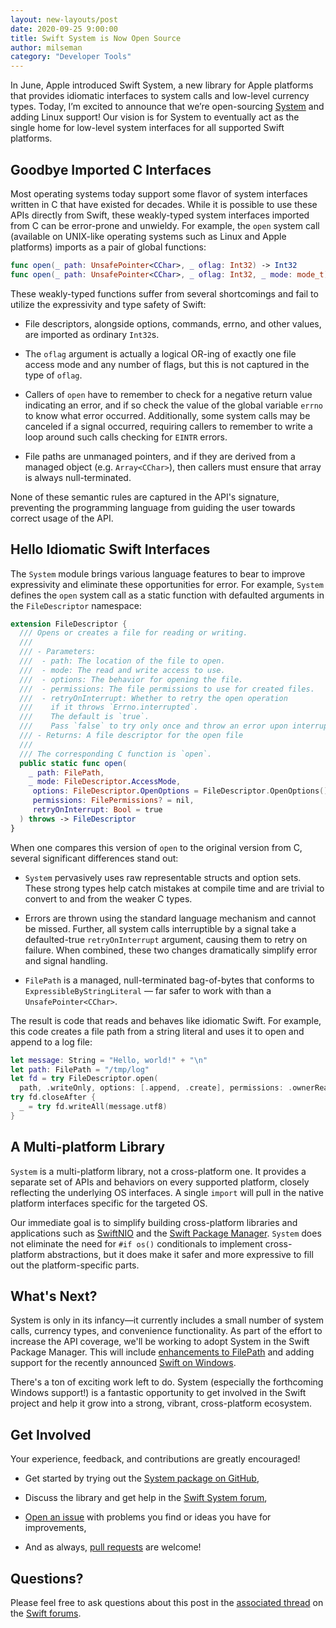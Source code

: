 ```yaml
---
layout: new-layouts/post
date: 2020-09-25 9:00:00
title: Swift System is Now Open Source
author: milseman
category: "Developer Tools"
---
```


In June, Apple introduced Swift System, a new library for Apple platforms that provides idiomatic interfaces to system calls and low-level currency types. Today, I’m excited to announce that we’re open-sourcing [System](https://github.com/apple/swift-system) and adding Linux support! Our vision is for System to eventually act as the single home for low-level system interfaces for all supported Swift platforms.

## Goodbye Imported C Interfaces

Most operating systems today support some flavor of system interfaces written in C that have existed for decades. While it is possible to use these APIs directly from Swift, these weakly-typed system interfaces imported from C can be error-prone and unwieldy. For example, the `open` system call (available on UNIX-like operating systems such as Linux and Apple platforms) imports as a pair of global functions:

~~~swift
func open(_ path: UnsafePointer<CChar>, _ oflag: Int32) -> Int32
func open(_ path: UnsafePointer<CChar>, _ oflag: Int32, _ mode: mode_t) -> Int32
~~~

These weakly-typed functions suffer from several shortcomings and fail to utilize the expressivity and type safety of Swift:

* File descriptors, alongside options, commands, errno, and other values, are imported as ordinary `Int32`s.

* The `oflag` argument is actually a logical OR-ing of exactly one file access mode and any number of flags, but this is not captured in the type of `oflag`.

* Callers of `open` have to remember to check for a negative return value indicating an error, and if so check the value of the global variable `errno` to know what error occurred. Additionally, some system calls may be canceled if a signal occurred, requiring callers to remember to write a loop around such calls checking for `EINTR` errors.

* File paths are unmanaged pointers, and if they are derived from a managed object (e.g. `Array<CChar>`), then callers must ensure that array is always null-terminated.

None of these semantic rules are captured in the API's signature, preventing the programming language from guiding the user towards correct usage of the API.

## Hello Idiomatic Swift Interfaces

The `System` module brings various language features to bear to improve expressivity and eliminate these opportunities for error.  For example, `System` defines the `open` system call as a static function with defaulted arguments in the `FileDescriptor` namespace:

~~~swift
extension FileDescriptor {
  /// Opens or creates a file for reading or writing.
  ///
  /// - Parameters:
  ///  - path: The location of the file to open.
  ///  - mode: The read and write access to use.
  ///  - options: The behavior for opening the file.
  ///  - permissions: The file permissions to use for created files.
  ///  - retryOnInterrupt: Whether to retry the open operation
  ///    if it throws `Errno.interrupted`.
  ///    The default is `true`.
  ///    Pass `false` to try only once and throw an error upon interruption.
  /// - Returns: A file descriptor for the open file
  ///
  /// The corresponding C function is `open`.
  public static func open(
    _ path: FilePath,
    _ mode: FileDescriptor.AccessMode,
     options: FileDescriptor.OpenOptions = FileDescriptor.OpenOptions(),
     permissions: FilePermissions? = nil,
     retryOnInterrupt: Bool = true
  ) throws -> FileDescriptor
}
~~~

When one compares this version of `open` to the original version from C, several significant differences stand out:

* `System` pervasively uses raw representable structs and option sets.  These strong types help catch mistakes at compile time and are trivial to convert to and from the weaker C types.

* Errors are thrown using the standard language mechanism and cannot be missed.  Further, all system calls interruptible by a signal take a defaulted-true `retryOnInterrupt` argument, causing them to retry on failure.  When combined, these two changes dramatically simplify error and signal handling.

* `FilePath` is a managed, null-terminated bag-of-bytes that conforms to `ExpressibleByStringLiteral` — far safer to work with than a `UnsafePointer<CChar>`.

The result is code that reads and behaves like idiomatic Swift. For example, this code creates a file path from a string literal and uses it to open and append to a log file:

~~~swift
let message: String = "Hello, world!" + "\n"
let path: FilePath = "/tmp/log"
let fd = try FileDescriptor.open(
  path, .writeOnly, options: [.append, .create], permissions: .ownerReadWrite)
try fd.closeAfter {
  _ = try fd.writeAll(message.utf8)
}
~~~

## A Multi-platform Library

`System` is a multi-platform library, not a cross-platform one. It provides a separate set of APIs and behaviors on every supported platform, closely reflecting the underlying OS interfaces. A single `import` will pull in the native platform interfaces specific for the targeted OS.

Our immediate goal is to simplify building cross-platform libraries and applications such as [SwiftNIO](https://github.com/apple/swift-nio) and the [Swift Package Manager](https://github.com/swiftlang/swift-package-manager). `System` does not eliminate the need for `#if os()` conditionals to implement cross-platform abstractions, but it does make it safer and more expressive to fill out the platform-specific parts.

## What's Next?

System is only in its infancy—it currently includes a small number of system calls, currency types, and convenience functionality. As part of the effort to increase the API coverage, we'll be working to adopt System in the Swift Package Manager. This will include [enhancements to FilePath](https://github.com/apple/swift-system/pull/2) and adding support for the recently announced [Swift on Windows](/blog/swift-on-windows/).

There's a ton of exciting work left to do. System (especially the forthcoming Windows support!) is a fantastic opportunity to get involved in the Swift project and help it grow into a strong, vibrant, cross-platform ecosystem.

## Get Involved

Your experience, feedback, and contributions are greatly encouraged!

* Get started by trying out the [System package on GitHub](https://github.com/apple/swift-system),

* Discuss the library and get help in the [Swift System forum](https://forums.swift.org/c/related-projects/system),

* [Open an issue](https://github.com/apple/swift-system/issues) with problems you find or ideas you have for improvements,

* And as always, [pull requests](https://github.com/apple/swift-system/pulls) are welcome!

## Questions?

Please feel free to ask questions about this post in the [associated thread](https://forums.swift.org/t/swift-system-is-now-open-source) on the [Swift forums](https://forums.swift.org/).
